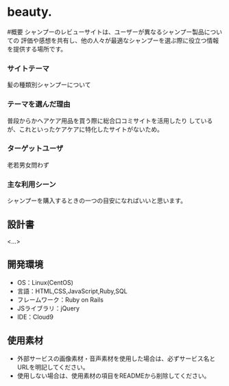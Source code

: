 # beauty.

#概要
シャンプーのレビューサイトは、ユーザーが異なるシャンプー製品についての
評価や感想を共有し、他の人々が最適なシャンプーを選ぶ際に役立つ情報を提供する場所です。

### サイトテーマ
髪の種類別シャンプーについて

### テーマを選んだ理由
普段からかヘアケア用品を買う際に総合口コミサイトを活用したり
しているが、これといったケアケアに特化したサイトがないため。

### ターゲットユーザ
老若男女問わず

### 主な利用シーン
シャンプーを購入するときの一つの目安になればいいと思います。

## 設計書
<...>

## 開発環境
- OS：Linux(CentOS)
- 言語：HTML,CSS,JavaScript,Ruby,SQL
- フレームワーク：Ruby on Rails
- JSライブラリ：jQuery
- IDE：Cloud9

## 使用素材
- 外部サービスの画像素材・音声素材を使用した場合は、必ずサービス名とURLを明記してください。
- 使用しない場合は、使用素材の項目をREADMEから削除してください。